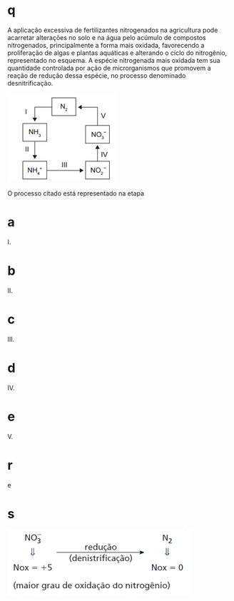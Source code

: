 # q
A aplicação excessiva de fertilizantes nitrogenados na agricultura pode acarretar alterações no solo e na água pelo acúmulo de compostos nitrogenados, principalmente a forma mais oxidada, favorecendo a proliferação de algas e plantas aquáticas e alterando o ciclo do nitrogênio, representado no esquema. A espécie nitrogenada mais oxidada tem sua quantidade controlada por ação de microrganismos que promovem a reação de redução dessa espécie, no processo denominado desnitrificação.

![](5ca28e5f-bfd4-666a-fd70-5caf9b63dc09.png)

O processo citado está representado na etapa

# a
I.

# b
II.

# c
III.

# d
IV.

# e
V.

# r
e

# s
![](f360e4f4-152a-008d-966a-5dfe966d96af.png)
